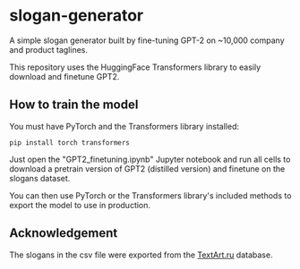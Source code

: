 # slogan-generator
A simple slogan generator built by fine-tuning GPT-2 on ~10,000 company and product taglines.

This repository uses the HuggingFace Transformers library to easily download and finetune GPT2.

## How to train the model

You must have PyTorch and the Transformers library installed:

    pip install torch transformers

Just open the "GPT2_finetuning.ipynb" Jupyter notebook and run all cells to download a pretrain version of GPT2 (distilled version) and finetune on the slogans dataset.

You can then use PyTorch or the Transformers library's included methods to export the model to use in production.

## Acknowledgement

The slogans in the csv file were exported from the [TextArt.ru](http://www.textart.ru/database/slogan/list-advertising-slogans.html) database.
